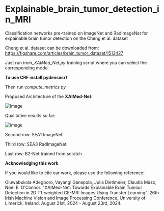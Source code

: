 # Explainable_brain_tumor_detection_in_MRI
Classification networks pre-trained on ImageNet and RadImageNet for expainable brain tumor detection on the Cheng et al. dataset

Cheng et al. dataset can be downloaded from:
https://figshare.com/articles/brain_tumor_dataset/1512427

Just run *train_XAIMed_Net.py* training script where you can select the corresponding model

**To use CRF install pydensecrf**

Then run *compute_metrics.py*

Proposed Architecture of the **XAIMed-Net**:

![image](https://github.com/juliadietlmeier/Explainable_brain_tumor_detection_in_MRI/assets/79544193/caf5edb9-cb42-41b0-8db0-e035d7210a5f)


Qualitative results so far:

![image](https://github.com/juliadietlmeier/Explainable_brain_tumor_detection_in_MRI/assets/79544193/03ba94ee-81a9-4527-bdf1-421d5b8fa620)



Second row: SEA1 ImageNet

Third row: SEA3 RadImageNet

Last row: B2-Net trained from scratch


**Acknowledging this work**

If you would like to cite our work, please use the following reference:

Oluwabukola Adegboro, Vayangi Ganepola, Julia Dietlmeier, Claudia Mazo, Noel E. O'Connor. "XAIMed-Net: Towards Explainable Brain Tumour Detection in 2D T1-weighted CE-MRI Images Using Transfer Learning". 26th Irish Machine Vision and Image Processing Conference, University of Limerick, Ireland. August 21st, 2024 - August 23rd, 2024.

